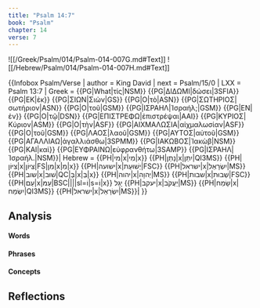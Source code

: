 ```yaml
---
title: "Psalm 14:7"
book: "Psalm"
chapter: 14
verse: 7
---
```

![[/Greek/Psalm/014/Psalm-014-007G.md#Text]]
![[/Hebrew/Psalm/014/Psalm-014-007H.md#Text]]

{{Infobox Psalm/Verse |
  author = King David |
  next = Psalm/15/0 |
  LXX = Psalm 13:7 |
  Greek = {{PG|What|τίς|NSM}} {{PG|ΔΙΔΩΜΙ|δώσει|3SFIA}} {{PG|ΕΚ|ἐκ}} {{PG|ΣΙΩΝ|Σιὼν|GS}} {{PG|Ο|τὸ|ASN}} {{PG|ΣΩΤΗΡΙΟΣ|σωτήριον|ASN}} {{PG|Ο|τοῦ|GSM}} {{PG|ΙΣΡΑΗΛ|Ἰσραήλ;|GSM}} {{PG|ΕΝ|ἐν}} {{PG|Ο|τῷ|DSN}} {{PG|ΕΠΙΣΤΡΕΦΩ|ἐπιστρέψαι|AAI}} {{PG|ΚΥΡΙΟΣ|Κύριον|ASM}} {{PG|Ο|τὴν|ASF}} {{PG|ΑΙΧΜΑΛΩΣΙΑ|αἰχμαλωσίαν|ASF}} {{PG|Ο|τοῦ|GSM}} {{PG|ΛΑΟΣ|λαοῦ|GSM}} {{PG|ΑΥΤΟΣ|αὐτοῦ|GSM}} {{PG|ΑΓΑΛΛΙΑΩ|ἀγαλλιάσθω|3SPMM}} {{PG|ΙΑΚΩΒΟΣ|Ἰακὼβ|NSM}} {{PG|ΚΑΙ|καὶ}} {{PG|ΕΥΦΡΑΙΝΩ|εὐφρανθήτω|3SAMP}} {{PG|ΙΣΡΑΗΛ|Ἰσραήλ.|NSM}}|
  Hebrew = {{PH|מי|x|מִי|x}} {{PH|נָתַן|x|יִתֵּן|QI3MS}} {{PH|צִיּוֹן|x|צִּיּוֹן|FS|מִן|x|מִ|x}} {{PH|ישועה|x|יְשׁוּעַת|FSC}} {{PH|ישראל|x|יִשְׂרָאֵל|MS}} {{PH|שוב|x|שׁוּב|QC|בְּ|x|בְּ|x}} {{PH|יהוה|x|יְהוָה|MS}} {{PH|שבות|x|שְׁבוּת|FSC}} {{PH|עַם|x|עַמּ|BSC||||sl=וֹ|s=וֹ|x}}
יָגֵל
{{PH|יעקב|x|יַעֲקֹב|MS}} {{PH|שָׂמַח|x|יִשְׂמַח|QI3MS}} {{PH|ישראל|x|יִשְׂרָאֵל|MS}}׃|
}}

## Analysis

#### Words

#### Phrases

#### Concepts

## Reflections
